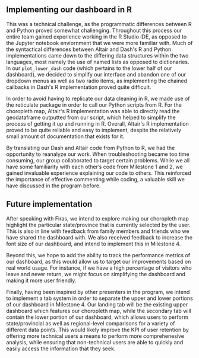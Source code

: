 ## Implementing our dashboard in R

This was a technical challenge, as the programmatic differences between R and Python proved somewhat challenging. Throughout this process our entire team gained experience working in the R Studio IDE, as opposed to the Jupyter notebook enviornment that we were more familiar with. Much of the syntactical differences between Altair and Dash's R and Python implementations came down to the differing data structures within the two languages, most namely the use of named lists as opposed to dictionaries. In our `plot_lower_dash` code (which pertains to the lower half of our dashboard), we decided to simplify our interface and abandon one of our dropdown menus as well as two radio items, as implementing the chained callbacks in Dash's R implementation proved quite difficult.

In order to avoid having to replicate our data cleaning in R, we made use of the reticulate package in order to call our Python scripts from R. For the choropleth map, Altair's R implementation was able to directly read the geodataframe outputted from our script, which helped to simplify the process of getting it up and running in R. Overall, Altair's R implementation proved to be quite reliable and easy to implement, despite the relatively small amount of documentation that exists for it.

By translating our Dash and Altair code from Python to R, we had the opportunity to reanalyze our work. When troubleshooting became too time consuming, our group collaborated to target certain problems. While we all have some familiarity with each other’s code from Milestone 1 and 2, we gained invaluable experience explaining our code to others. This reinforced the importance of effective commenting while coding, a valuable skill we have discussed in the program before. 

## Future implementation

After speaking with Firas, we intend to explore making our choropleth map highlight the particular state/province that is currently selected by the user. This is also in line with feedback from family members and friends who we have shared the dashboard with. We also received feedback to increase the font size of our dashboard, and intend to implement this in Milestone 4.

Beyond this, we hope to add the ability to track the performance metrics of our dashboard, as this would allow us to target our improvements based on real world usage. For instance, if we have a high percentage of visitors who leave and never return, we might focus on simplifying the dashboard and making it more user friendly.

Finally, having been inspired by other presenters in the program, we intend to implement a tab system in order to separate the upper and lower portions of our dashboard in Milestone 4. Our landing tab will be the existing upper dashboard which features our choropleth map, while the secondary tab will contain the lower portion of our dashboard, which allows users to perform state/provincial as well as regional-level comparisons for a variety of different data points. This would likely improve the KPI of user retention by offering more technical users a means to perform more comprehenesive analysis, while ensuring that non-technical users are able to quickly and easily access the information that they seek.